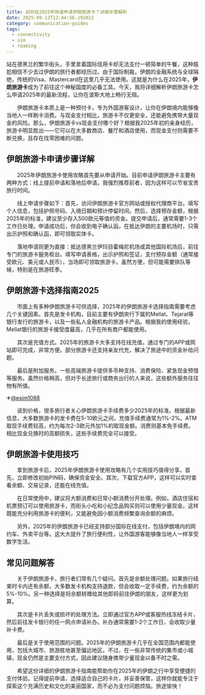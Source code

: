 ```yaml
---
title: 如何在2025年快速申请伊朗旅游卡？详细步骤解析
date: 2025-09-12T12:44:56.192022
category: communication-guides
tags:
  - connectivity
  - sim
  - roaming
---
```


站在德黑兰的繁华街头，手里拿着国际信用卡却无法支付一顿简单的午餐，这种尴尬相信不少去过伊朗的旅行者都经历过。由于国际制裁，伊朗的金融系统与全球隔绝，传统的Visa、Mastercard在这里几乎无法使用。这就是为什么在2025年，**伊朗旅游卡**成为了前往这个神秘国度的必备工具。今天，我将详细解析伊朗旅游卡怎么申请2025年的最新流程，让你在波斯大地上畅行无阻。

　　伊朗旅游卡本质上是一种预付卡，专为外国游客设计，让你在伊朗境内能够像当地人一样刷卡消费。与现金支付相比，旅游卡不仅更安全，还能避免携带大量现金的风险。那么，伊朗旅游卡vs现金支付哪个好？根据我2025年初的亲身经历，旅游卡明显胜出——它可以在大多数商店、餐厅和酒店使用，而现金支付则需要不断兑换，且存在找零困难的问题。

## 伊朗旅游卡申请步骤详解

　　2025年伊朗旅游卡使用攻略首先要从申请开始。目前申请伊朗旅游卡主要有两种方式：线上提前申请和落地后申请。我强烈推荐前者，因为这样可以节省宝贵旅行时间。

　　线上申请步骤如下：首先，访问伊朗旅游卡官方网站或授权代理商平台。填写个人信息，包括护照号码、入境日期和预计停留时间。然后，选择预存金额，根据2025年的标准，建议至少存入500欧元等值的资金。提交申请后，通常需要1-3个工作日处理。申请成功后，你会收到电子确认函，在抵达伊朗的主要机场时，只需出示护照和确认函，即可领取实体卡。

　　落地申请则更为直接：抵达德黑兰伊玛目霍梅尼机场或其他国际机场后，前往专门的旅游卡服务柜台。填写申请表格，出示护照和签证，支付预存金额（通常接受欧元、美元或人民币），当场即可领取旅游卡。虽然方便，但可能需要排队等候，特别是在旅游旺季。

## 伊朗旅游卡选择指南2025

　　市面上有多种伊朗旅游卡可供选择，2025年的伊朗旅游卡选择指南需要考虑几个关键因素。首先是发卡机构，目前主要有伊朗央行下属的Mellat、Tejarat等银行发行的旅游卡，以及一些私人金融机构的旅游卡产品。根据我的使用经验，Mellat银行的旅游卡接受度最高，几乎在所有商户都能使用。

　　其次是充值方式。2025年的旅游卡大多支持在线充值，通过专门的APP或网站即可完成，非常方便。部分旅游卡还支持亲友代充，解决了旅途中的资金补给问题。

　　最后是附加服务。一些高端旅游卡提供多币种支持、消费保险、紧急现金预借等服务。虽然价格稍高，但对于长途旅行或商务出行的人来说，这些额外服务往往物有所值。

✈[@esim1088](https://t.me/s/esim1088)

　　说到价格，很多旅行者关心伊朗旅游卡手续费多少2025年的标准。根据最新信息，大多数旅游卡的发卡费在5-10欧元之间，充值手续费通常为1%-2%。ATM取现手续费较高，约为每次2-3欧元外加1%的取现金额。消费则基本免手续费。相比现金兑换时的高额损失，这些手续费完全可以接受。

## 伊朗旅游卡使用技巧

　　拿到旅游卡后，2025年伊朗旅游卡使用攻略有几个实用技巧值得分享。首先，立即修改初始PIN码，确保资金安全。其次，下载官方APP，这样可以实时查看余额、交易记录，还能在线充值。

　　在日常使用中，建议将大额消费和日常小额消费分开处理。例如，酒店住宿和机票预订可以使用旅游卡，而街头小吃和小纪念品购买则可以使用少量现金。这样既能充分利用旅游卡的便利，又能避免因小额消费频繁查询余额的麻烦。

　　另外，2025年的伊朗旅游卡已经支持部分国际在线支付，包括伊朗境内的网约车、外卖平台等。这大大提升了旅行便利性，让外国游客能够像当地人一样享受数字生活。

## 常见问题解答

　　关于伊朗旅游卡，旅行者们常有几个疑问。首先是余额处理问题。如果旅行结束时卡内还有余额，大多数发卡机构支持退款，但会收取一定手续费，约为余额的5%-10%。另一种选择是将余额转赠给其他即将前往伊朗的朋友，这样更为划算。

　　其次是卡片丢失或损坏的处理方法。立即通过官方APP或客服热线冻结卡片，然后前往发卡银行的任一网点申请补办。补办通常需要1-2个工作日，会收取少量补卡费。

　　最后是关于使用范围的问题。2025年的伊朗旅游卡几乎在全国范围内都能使用，包括大城市、旅游胜地甚至偏远地区。不过，在一些非常传统的集市或小城镇，现金仍然是主要支付方式，因此建议随身携带少量现金以备不时之需。

　　希望这份详细的伊朗旅游卡指南能帮助你在2025年的伊朗之行中享受便捷的支付体验。记得提前申请，选择适合自己的卡片，并妥善保管，这样你就能专注于探索这个充满历史和文化的美丽国家，而不必为支付问题烦恼。旅途愉快！